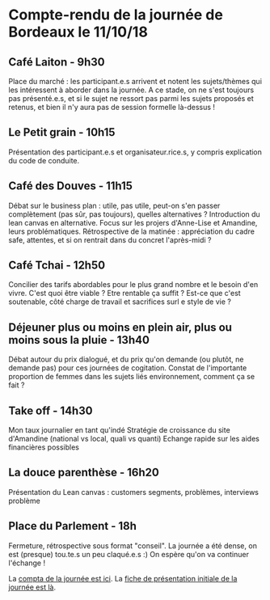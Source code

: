 # Compte-rendu de la journée de Bordeaux le 11/10/18


## Café Laiton - 9h30
Place du marché : les participant.e.s arrivent et notent les sujets/thèmes qui les intéressent à aborder dans la journée. A ce stade, on ne s'est toujours pas présenté.e.s, et si le sujet ne ressort pas parmi les sujets proposés et retenus, et bien il n'y aura pas de session formelle là-dessus !

## Le Petit grain - 10h15
Présentation des participant.e.s et organisateur.rice.s, y compris explication du code de conduite.

## Café des Douves - 11h15
Débat sur le business plan : utile, pas utile, peut-on s'en passer complètement (pas sûr, pas toujours), quelles alternatives ?
Introduction du lean canvas en alternative.
Focus sur les projers d'Anne-Lise et Amandine, leurs problématiques.
Rétrospective de la matinée : appréciation du cadre safe, attentes, et si on rentrait dans du concret l'après-midi ?

## Café Tchai - 12h50
Concilier des tarifs abordables pour le plus grand nombre et le besoin d'en vivre. C'est quoi être viable ? Etre rentable ça suffit ? Est-ce que c'est soutenable, côté charge de travail et sacrifices surl e style de vie ?

## Déjeuner plus ou moins en plein air, plus ou moins sous la pluie - 13h40 
Débat autour du prix dialogué, et du prix qu'on demande (ou plutôt, ne demande pas) pour ces journées de cogitation. 
Constat de l'importante proportion de femmes dans les sujets liés environnement, comment ça se fait ? 

## Take off - 14h30
Mon taux journalier en tant qu'indé 
Stratégie de croissance du site d'Amandine (national vs local, quali vs quanti) 
Echange rapide sur les aides financières possibles

## La douce parenthèse - 16h20
Présentation du Lean canvas : customers segments, problèmes, interviews problème

## Place du Parlement - 18h
Fermeture, rétrospective sous format "conseil".
La journée a été dense, on est (presque) tou.te.s un peu claqué.e.s :)
On espère qu'on va continuer l'échange !

La [compta de la journée est ici](compta-et-lieux.html).
La [fiche de présentation initiale de la journée est là](presentation.html).
